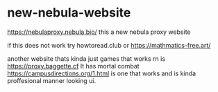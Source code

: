 # new-nebula-website
https://nebulaproxy.nebula.bio/
this a new nebula proxy website

if this does not work try howtoread.club or https://mathmatics-free.art/ 

another website thats kinda just games that works rn is https://proxy.baggette.cf
It has mortal combat
https://campusdirections.org/1.html is one that works and is kinda proffesional manner looking ui.

